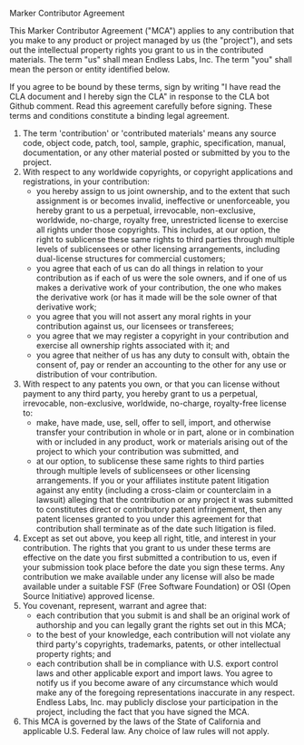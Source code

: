 Marker Contributor Agreement

This Marker Contributor Agreement ("MCA") applies to any contribution that you make to any product or project managed by us (the "project"), and sets out the intellectual property rights you grant to us in the contributed materials. The term "us" shall mean Endless Labs, Inc. The term "you" shall mean the person or entity identified below. 

If you agree to be bound by these terms, sign by writing "I have read the CLA document and I hereby sign the CLA" in response to the CLA bot Github comment. Read this agreement carefully before signing. These terms and conditions constitute a binding legal agreement.

1. The term 'contribution' or 'contributed materials' means any source code, object code, patch, tool, sample, graphic, specification, manual, documentation, or any other material posted or submitted by you to the project. 
2. With respect to any worldwide copyrights, or copyright applications and registrations, in your contribution: 
   - you hereby assign to us joint ownership, and to the extent that such assignment is or becomes invalid, ineffective or unenforceable, you hereby grant to us a perpetual, irrevocable, non-exclusive, worldwide, no-charge, royalty free, unrestricted license to exercise all rights under those copyrights. This includes, at our option, the right to sublicense these same rights to third parties through multiple levels of sublicensees or other licensing arrangements, including dual-license structures for commercial customers; 
   - you agree that each of us can do all things in relation to your contribution as if each of us were the sole owners, and if one of us makes a derivative work of your contribution, the one who makes the derivative work (or has it made will be the sole owner of that derivative work; 
   - you agree that you will not assert any moral rights in your contribution against us, our licensees or transferees; 
   - you agree that we may register a copyright in your contribution and exercise all ownership rights associated with it; and 
   - you agree that neither of us has any duty to consult with, obtain the consent of, pay or render an accounting to the other for any use or distribution of vour contribution. 
3. With respect to any patents you own, or that you can license without payment to any third party, you hereby grant to us a perpetual, irrevocable, non-exclusive, worldwide, no-charge, royalty-free license to:
   - make, have made, use, sell, offer to sell, import, and otherwise transfer your contribution in whole or in part, alone or in combination with or included in any product, work or materials arising out of the project to which your contribution was submitted, and
   - at our option, to sublicense these same rights to third parties through multiple levels of sublicensees or other licensing arrangements. 
If you or your affiliates institute patent litigation against any entity (including a cross-claim or counterclaim in a lawsuit) alleging that the contribution or any project it was submitted to constitutes direct or contributory patent infringement, then any patent licenses granted to you under this agreement for that contribution shall terminate as of the date such litigation is filed.
4. Except as set out above, you keep all right, title, and interest in your contribution. The rights that you grant to us under these terms are effective on the date you first submitted a contribution to us, even if your submission took place before the date you sign these terms. Any contribution we make available under any license will also be made available under a suitable FSF (Free Software Foundation) or OSI (Open Source Initiative) approved license. 
5. You covenant, represent, warrant and agree that: 
   - each contribution that you submit is and shall be an original work of authorship and you can legally grant the rights set out in this MCA; 
   - to the best of your knowledge, each contribution will not violate any third party's copyrights, trademarks, patents, or other intellectual property rights; and 
   - each contribution shall be in compliance with U.S. export control laws and other applicable export and import laws.
You agree to notify us if you become aware of any circumstance which would make any of the foregoing representations inaccurate in any respect. Endless Labs, Inc. may publicly disclose your participation in the project, including the fact that you have signed the MCA. 
6. This MCA is governed by the laws of the State of California and applicable U.S. Federal law. Any choice of law rules will not apply.